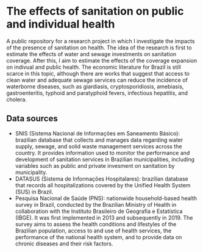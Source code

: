 # The effects of sanitation on public and individual health

A public repository for a research project in which I investigate the impacts of the presence of sanitation on health. The idea of the research is first to estimate the effects of water and sewage investments on sanitation coverage. After this, I aim to estimate the effects of the coverage expansion on indivual and public health. The economic literature for Brazil is still scarce in this topic, although there are works that suggest that access to clean water and adequate sewage services can reduce the incidence of waterborne diseases, such as giardiasis, cryptosporidiosis, amebiasis, gastroenteritis, typhoid and paratyphoid fevers, infectious hepatitis, and cholera.

## Data sources
- SNIS (Sistema Nacional de Informações em Saneamento Básico): brazilian database that collects and manages data regarding water supply, sewage, and solid waste management services across the country. It provides information used to monitor the performance and development of sanitation services in Brazilian municipalities, including variables such as public and private invesment on sanitation by municipality.
- DATASUS (Sistema de Informações Hospitalares): brazilian database that records all hospitalizations covered by the Unified Health System (SUS) in Brazil.
- Pesquisa Nacional de Saúde (PNS): nationwide household-based health survey in Brazil, conducted by the Brazilian Ministry of Health in collaboration with the Instituto Brasileiro de Geografia e Estatística (IBGE). It was first implemented in 2013 and subsequently in 2019. The survey aims to assess the health conditions and lifestyles of the Brazilian population, access to and use of health services, the performance of the national health system, and to provide data on chronic diseases and their risk factors.
